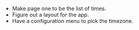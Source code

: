 - Make page one to be the list of times.
- Figure out a layout for the app.
- Have a configuration menu to pick the timezone.
